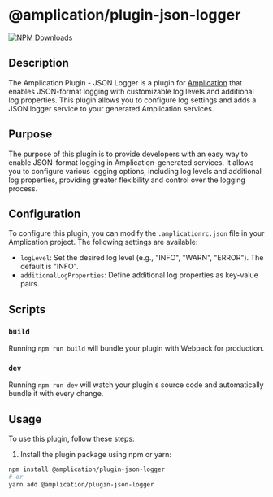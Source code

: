 # @amplication/plugin-<name>json-logger

[![NPM Downloads](https://img.shields.io/npm/dt/@amplication/plugin-json-loger)](https://www.npmjs.com/package/@amplication/plugin-json-logger)

## Description

The Amplication Plugin - JSON Logger is a plugin for [Amplication](https://amplication.com/) that enables JSON-format logging with customizable log levels and additional log properties. This plugin allows you to configure log settings and adds a JSON logger service to your generated Amplication services.

## Purpose

The purpose of this plugin is to provide developers with an easy way to enable JSON-format logging in Amplication-generated services. It allows you to configure various logging options, including log levels and additional log properties, providing greater flexibility and control over the logging process.


## Configuration

To configure this plugin, you can modify the `.amplicationrc.json` file in your Amplication project. The following settings are available:

- `logLevel`: Set the desired log level (e.g., "INFO", "WARN", "ERROR"). The default is "INFO".
- `additionalLogProperties`: Define additional log properties as key-value pairs.


## Scripts

### `build`

Running `npm run build` will bundle your plugin with Webpack for production.

### `dev`

Running `npm run dev` will watch your plugin's source code and automatically bundle it with every change.

## Usage

To use this plugin, follow these steps:

1. Install the plugin package using npm or yarn:

```bash
npm install @amplication/plugin-json-logger
# or
yarn add @amplication/plugin-json-logger
